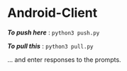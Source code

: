 Android-Client
==============

***To push here*** : `python3 push.py`

***To pull this*** : `python3 pull.py`

... and enter responses to the prompts.
